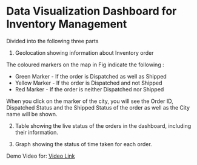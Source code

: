 # Data Visualization Dashboard for Inventory Management 

Divided into the following three parts

1. Geolocation showing information about Inventory order

The coloured markers on the map in Fig indicate the following :
  * Green Marker - If the order is Dispatched as well as Shipped
  * Yellow Marker - If the order is Dispatched and not Shipped
  * Red Marker - If the order is neither Dispatched nor Shipped

When you click on the marker of the city, you will see the Order ID, Dispatched Status and the Shipped Status of the order as well as the City name will be shown.

2. Table showing the live status of the orders in the dashboard, including their information.

3. Graph showing the status of time taken for each order.

Demo Video for: [Video Link](https://github.com/sharmaruchi1998/data-visualization-dashboard/blob/main/dashboard_demo.mp4)
